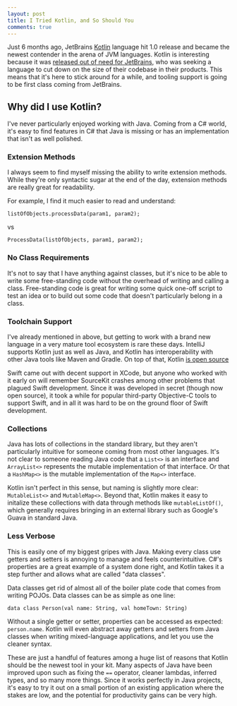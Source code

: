 ```yaml
---
layout: post
title: I Tried Kotlin, and So Should You
comments: true
---
```


Just 6 months ago, JetBrains [Kotlin](https://kotlinlang.org) language hit 1.0 release and became the newest contender in the arena of JVM languages. Kotlin is interesting because it was [released out of need for JetBrains](https://news.ycombinator.com/item?id=9946918), who was seeking a language to cut down on the size of their codebase in their products. This means that it's here to stick around for a while, and tooling support is going to be first class coming from JetBrains.

## Why did I use Kotlin?
I've never particularly enjoyed working with Java. Coming from a C# world, it's easy to find features in C# that Java is missing or has an implementation that isn't as well polished.

### Extension Methods

I always seem to find myself missing the ability to write extension methods. While they're only syntactic sugar at the end of the day, extension methods are really great for readability.

For example, I find it much easier to read and understand:

	listOfObjects.processData(param1, param2);
vs

	ProcessData(listOfObjects, param1, param2);	

### No Class Requirements

It's not to say that I have anything against classes, but it's nice to be able to write some free-standing code without the overhead of writing and calling a class. Free-standing code is great for writing some quick one-off script to test an idea or to build out some code that doesn't particularly belong in a class.

### Toolchain Support

I've already mentioned in above, but getting to work with a brand new language in a very mature tool ecosystem is rare these days. IntelliJ supports Kotlin just as well as Java, and Kotlin has interoperability with other Java tools like Maven and Gradle. On top of that, Kotlin [is open source](https://github.com/JetBrains/kotlin)

Swift came out with decent support in XCode, but anyone who worked with it early on will remember SourceKit crashes among other problems that plagued Swift development. Since it was developed in secret (though now open source), it took a while for popular third-party Objective-C tools to support Swift, and in all it was hard to be on the ground floor of Swift development.

### Collections

Java has lots of collections in the standard library, but they aren't particularly intuitive for someone coming from most other languages. It's not clear to someone reading Java code that a `List<>` is an interface and `ArrayList<>` represents the mutable implementation of that interface. Or that a `HashMap<>` is the mutable implementation of the `Map<>` interface.

Kotlin isn't perfect in this sense, but naming is slightly more clear: `MutableList<>` and `MutableMap<>`. Beyond that, Kotlin makes it easy to initalize these collections with data through methods like `mutableListOf()`, which generally requires bringing in an external library such as Google's Guava in standard Java.

### Less Verbose

This is easily one of my biggest gripes with Java. Making every class use getters and setters is annoying to manage and feels counterintuitive. C#'s properties are a great example of a system done right, and Kotlin takes it a step further and allows what are called "data classes".

Data classes get rid of almost all of the boiler plate code that comes from writing POJOs. Data classes can be as simple as one line:

	data class Person(val name: String, val homeTown: String)
	
Without a single getter or setter, properties can be accessed as expected: `person.name`. Kotlin will even abstract away getters and setters from Java classes when writing mixed-language applications, and let you use the cleaner syntax.

These are just a handful of features among a huge list of reasons that Kotlin should be the newest tool in your kit. Many aspects of Java have been improved upon such as fixing the `==` operator, cleaner lambdas, inferred types, and so many more things. Since it works perfectly in Java projects, it's easy to try it out on a small portion of an existing application where the stakes are low, and the potential for productivity gains can be very high.